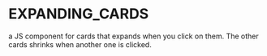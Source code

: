 # EXPANDING_CARDS

a JS component for cards that expands when you click on them. The other cards shrinks when another one is clicked. 
